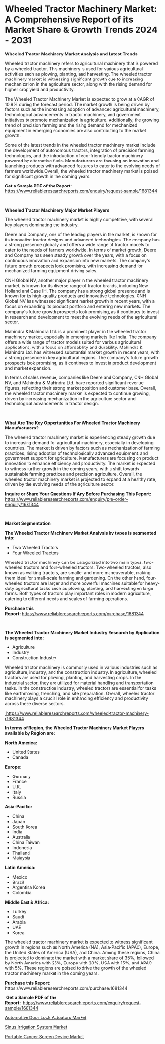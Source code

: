 <p><h1>Wheeled Tractor Machinery Market: A Comprehensive Report of its Market Share & Growth Trends 2024 - 2031</h1></p><p><strong>Wheeled Tractor Machinery Market Analysis and Latest Trends</strong></p>
<p><p>Wheeled tractor machinery refers to agricultural machinery that is powered by a wheeled tractor. This machinery is used for various agricultural activities such as plowing, planting, and harvesting. The wheeled tractor machinery market is witnessing significant growth due to increasing mechanization in the agriculture sector, along with the rising demand for higher crop yield and productivity.</p><p>The Wheeled Tractor Machinery Market is expected to grow at a CAGR of 10.9% during the forecast period. The market growth is being driven by factors such as the increasing adoption of advanced agricultural machinery, technological advancements in tractor machinery, and government initiatives to promote mechanization in agriculture. Additionally, the growing trend of precision farming and the rising demand for mechanized equipment in emerging economies are also contributing to the market growth.</p><p>Some of the latest trends in the wheeled tractor machinery market include the development of autonomous tractors, integration of precision farming technologies, and the introduction of eco-friendly tractor machinery powered by alternative fuels. Manufacturers are focusing on innovation and launching products with advanced features to cater to the evolving needs of farmers worldwide.Overall, the wheeled tractor machinery market is poised for significant growth in the coming years.</p></p>
<p><strong>Get a Sample PDF of the Report:&nbsp;</strong> <a href="https://www.reliableresearchreports.com/enquiry/request-sample/1681344">https://www.reliableresearchreports.com/enquiry/request-sample/1681344</a></p>
<p>&nbsp;</p>
<p><strong>Wheeled Tractor Machinery Major Market Players</strong></p>
<p><p>The wheeled tractor machinery market is highly competitive, with several key players dominating the industry. </p><p>Deere and Company, one of the leading players in the market, is known for its innovative tractor designs and advanced technologies. The company has a strong presence globally and offers a wide range of tractor models to cater to the needs of farmers worldwide. In terms of market growth, Deere and Company has seen steady growth over the years, with a focus on continuous innovation and expansion into new markets. The company's future growth prospects look promising, with increasing demand for mechanized farming equipment driving sales.</p><p>CNH Global NV, another major player in the wheeled tractor machinery market, is known for its diverse range of tractor brands, including New Holland and Case IH. The company has a strong global presence and is known for its high-quality products and innovative technologies. CNH Global NV has witnessed significant market growth in recent years, with a focus on expanding its product portfolio and entering new markets. The company's future growth prospects look promising, as it continues to invest in research and development to meet the evolving needs of the agricultural sector.</p><p>Mahindra & Mahindra Ltd. is a prominent player in the wheeled tractor machinery market, especially in emerging markets like India. The company offers a wide range of tractor models suited for various agricultural applications, with a focus on affordability and durability. Mahindra & Mahindra Ltd. has witnessed substantial market growth in recent years, with a strong presence in key agricultural regions. The company's future growth prospects look promising, as it continues to invest in product development and market expansion.</p><p>In terms of sales revenue, companies like Deere and Company, CNH Global NV, and Mahindra & Mahindra Ltd. have reported significant revenue figures, reflecting their strong market position and customer base. Overall, the wheeled tractor machinery market is expected to continue growing, driven by increasing mechanization in the agriculture sector and technological advancements in tractor design.</p></p>
<p>&nbsp;</p>
<p><strong>What Are The Key Opportunities For Wheeled Tractor Machinery Manufacturers?</strong></p>
<p><p>The wheeled tractor machinery market is experiencing steady growth due to increasing demand for agricultural machinery, especially in developing countries. The market is driven by factors such as mechanization of farming practices, rising adoption of technologically advanced equipment, and government support for agriculture. Manufacturers are focusing on product innovation to enhance efficiency and productivity. The market is expected to witness further growth in the coming years, with a shift towards sustainable farming practices and precision agriculture. Overall, the wheeled tractor machinery market is projected to expand at a healthy rate, driven by the evolving needs of the agriculture sector.</p></p>
<p><strong>Inquire or Share Your Questions If Any Before Purchasing This Report:</strong> <a href="https://www.reliableresearchreports.com/enquiry/pre-order-enquiry/1681344">https://www.reliableresearchreports.com/enquiry/pre-order-enquiry/1681344</a></p>
<p>&nbsp;</p>
<p><strong>Market Segmentation</strong></p>
<p><strong>The Wheeled Tractor Machinery Market Analysis by types is segmented into:</strong></p>
<p><ul><li>Two Wheeled Tractors</li><li>Four Wheeled Tractors</li></ul></p>
<p><p>Wheeled tractor machinery can be categorized into two main types: two-wheeled tractors and four-wheeled tractors. Two-wheeled tractors, also known as walking tractors, are smaller and more maneuverable, making them ideal for small-scale farming and gardening. On the other hand, four-wheeled tractors are larger and more powerful machines suitable for heavy-duty agricultural tasks such as plowing, planting, and harvesting on large farms. Both types of tractors play important roles in modern agriculture, catering to different needs and scales of farming operations.</p></p>
<p><strong>Purchase this Report:&nbsp;</strong><a href="https://www.reliableresearchreports.com/purchase/1681344">https://www.reliableresearchreports.com/purchase/1681344</a></p>
<p>&nbsp;</p>
<p><strong>The Wheeled Tractor Machinery Market Industry Research by Application is segmented into:</strong></p>
<p><ul><li>Agriculture</li><li>Industry</li><li>Construction Industry</li></ul></p>
<p><p>Wheeled tractor machinery is commonly used in various industries such as agriculture, industry, and the construction industry. In agriculture, wheeled tractors are used for plowing, planting, and harvesting crops. In the industrial sector, they are utilized for material handling and transportation tasks. In the construction industry, wheeled tractors are essential for tasks like earthmoving, trenching, and site preparation. Overall, wheeled tractor machinery plays a crucial role in enhancing efficiency and productivity across these diverse sectors.</p></p>
<p><a href="https://www.reliableresearchreports.com/wheeled-tractor-machinery-r1681344">&nbsp;https://www.reliableresearchreports.com/wheeled-tractor-machinery-r1681344</a></p>
<p><strong>In terms of Region, the Wheeled Tractor Machinery Market Players available by Region are:</strong></p>
<p>
    <p> <strong> North America: </strong>
        <ul>
            <li>United States</li>
            <li>Canada</li>
        </ul>
        </p> 
    <p> <strong> Europe: </strong>
        <ul>
            <li>Germany</li>
            <li>France</li>
            <li>U.K.</li>
            <li>Italy</li>
            <li>Russia</li>
        </ul>
        </p> 
    <p> <strong> Asia-Pacific: </strong>
        <ul>
            <li>China</li>
            <li>Japan</li>
            <li>South Korea</li>
            <li>India</li>
            <li>Australia</li>
            <li>China Taiwan</li>
            <li>Indonesia</li>
            <li>Thailand</li>
            <li>Malaysia</li>
        </ul>
        </p> 
    <p> <strong> Latin America: </strong>
        <ul>
            <li>Mexico</li>
            <li>Brazil</li>
            <li>Argentina Korea</li>
            <li>Colombia</li>
        </ul>
        </p> 
    <p> <strong> Middle East & Africa: </strong>
        <ul>
            <li>Turkey</li>
            <li>Saudi</li>
            <li>Arabia</li>
            <li>UAE</li>
            <li>Korea</li>
        </ul>
    </p>
    </p>
<p><p>The wheeled tractor machinery market is expected to witness significant growth in regions such as North America (NA), Asia-Pacific (APAC), Europe, the United States of America (USA), and China. Among these regions, China is projected to dominate the market with a market share of 35%, followed by North America with 25%, Europe with 20%, USA with 15%, and APAC with 5%. These regions are poised to drive the growth of the wheeled tractor machinery market in the coming years.</p></p>
<p><strong>Purchase this Report: </strong><a href="https://www.reliableresearchreports.com/purchase/1681344">https://www.reliableresearchreports.com/purchase/1681344</a></p>
<p>&nbsp;<strong>Get a Sample PDF of the Report:&nbsp;&nbsp;</strong><a href="https://www.reliableresearchreports.com/enquiry/request-sample/1681344">https://www.reliableresearchreports.com/enquiry/request-sample/1681344</a></p>
<p><strong></strong></p>
<p><p><a href="https://view.publitas.com/reportprime-1/analyzing-automotive-door-lock-actuators-market-global-industry-perspective-and-forecast-2024-to-2031/">Automotive Door Lock Actuators Market</a></p><p><a href="https://frill-swim-3cd.notion.site/Sinus-Irrigation-System-Market-Trends-Forecast-and-Competitive-Analysis-to-2031-06e00a9d5c064e9a9988ae529a7d506e">Sinus Irrigation System Market</a></p><p><a href="https://cautious-neon-760.notion.site/Portable-Cancer-Screen-Device-Market-Research-Report-Its-History-and-Forecast-2024-to-2031-b65c6e925e4c4113bb78dcce7f079fb7">Portable Cancer Screen Device Market</a></p></p>